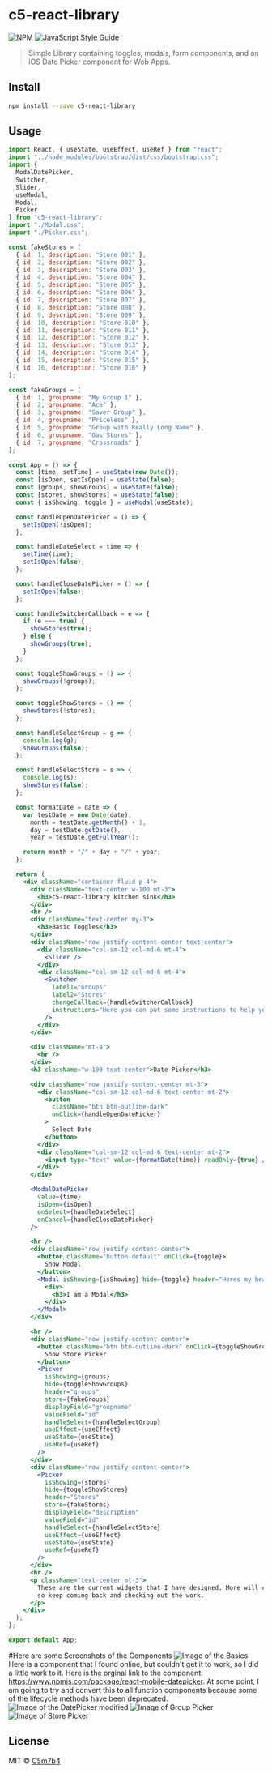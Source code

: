 # c5-react-library

[![NPM](https://img.shields.io/npm/v/c5-react-library.svg)](https://www.npmjs.com/package/c5-react-library)
[![JavaScript Style Guide](https://img.shields.io/badge/code_style-standard-brightgreen.svg)](https://standardjs.com)

> Simple Library containing toggles, modals, form components, and an iOS Date Picker component for Web Apps.

## Install

```bash
npm install --save c5-react-library
```

## Usage

```jsx
import React, { useState, useEffect, useRef } from "react";
import "../node_modules/bootstrap/dist/css/bootstrap.css";
import {
  ModalDatePicker,
  Switcher,
  Slider,
  useModal,
  Modal,
  Picker
} from "c5-react-library";
import "./Modal.css";
import "./Picker.css";

const fakeStores = [
  { id: 1, description: "Store 001" },
  { id: 2, description: "Store 002" },
  { id: 3, description: "Store 003" },
  { id: 4, description: "Store 004" },
  { id: 5, description: "Store 005" },
  { id: 6, description: "Store 006" },
  { id: 7, description: "Store 007" },
  { id: 8, description: "Store 008" },
  { id: 9, description: "Store 009" },
  { id: 10, description: "Store 010" },
  { id: 11, description: "Store 011" },
  { id: 12, description: "Store 012" },
  { id: 13, description: "Store 013" },
  { id: 14, description: "Store 014" },
  { id: 15, description: "Store 015" },
  { id: 16, description: "Store 016" }
];

const fakeGroups = [
  { id: 1, groupname: "My Group 1" },
  { id: 2, groupname: "Ace" },
  { id: 3, groupname: "Saver Group" },
  { id: 4, groupname: "Priceless" },
  { id: 5, groupname: "Group with Really Long Name" },
  { id: 6, groupname: "Gas Stores" },
  { id: 7, groupname: "Crossroads" }
];

const App = () => {
  const [time, setTime] = useState(new Date());
  const [isOpen, setIsOpen] = useState(false);
  const [groups, showGroups] = useState(false);
  const [stores, showStores] = useState(false);
  const { isShowing, toggle } = useModal(useState);

  const handleOpenDatePicker = () => {
    setIsOpen(!isOpen);
  };

  const handleDateSelect = time => {
    setTime(time);
    setIsOpen(false);
  };

  const handleCloseDatePicker = () => {
    setIsOpen(false);
  };

  const handleSwitcherCallback = e => {
    if (e === true) {
      showStores(true);
    } else {
      showGroups(true);
    }
  };

  const toggleShowGroups = () => {
    showGroups(!groups);
  };

  const toggleShowStores = () => {
    showStores(!stores);
  };

  const handleSelectGroup = g => {
    console.log(g);
    showGroups(false);
  };

  const handleSelectStore = s => {
    console.log(s);
    showStores(false);
  };

  const formatDate = date => {
    var testDate = new Date(date),
      month = testDate.getMonth() + 1,
      day = testDate.getDate(),
      year = testDate.getFullYear();

    return month + "/" + day + "/" + year;
  };

  return (
    <div className="container-fluid p-4">
      <div className="text-center w-100 mt-3">
        <h3>c5-react-library kitchen sink</h3>
      </div>
      <hr />
      <div className="text-center my-3">
        <h3>Basic Toggles</h3>
      </div>
      <div className="row justify-content-center text-center">
        <div className="col-sm-12 col-md-6 mt-4">
          <Slider />
        </div>
        <div className="col-sm-12 col-md-6 mt-4">
          <Switcher
            label1="Groups"
            label2="Stores"
            changeCallback={handleSwitcherCallback}
            instructions="Here you can put some instructions to help your users"
          />
        </div>
      </div>

      <div className="mt-4">
        <hr />
      </div>
      <h3 className="w-100 text-center">Date Picker</h3>

      <div className="row justify-content-center mt-3">
        <div className="col-sm-12 col-md-6 text-center mt-2">
          <button
            className="btn btn-outline-dark"
            onClick={handleOpenDatePicker}
          >
            Select Date
          </button>
        </div>
        <div className="col-sm-12 col-md-6 text-center mt-2">
          <input type="text" value={formatDate(time)} readOnly={true} />
        </div>
      </div>

      <ModalDatePicker
        value={time}
        isOpen={isOpen}
        onSelect={handleDateSelect}
        onCancel={handleCloseDatePicker}
      />

      <hr />
      <div className="row justify-content-center">
        <button className="button-default" onClick={toggle}>
          Show Modal
        </button>
        <Modal isShowing={isShowing} hide={toggle} header="Heres my header">
          <div>
            <h3>I am a Modal</h3>
          </div>
        </Modal>
      </div>

      <hr />
      <div className="row justify-content-center">
        <button className="btn btn-outline-dark" onClick={toggleShowGroups}>
          Show Store Picker
        </button>
        <Picker
          isShowing={groups}
          hide={toggleShowGroups}
          header="groups"
          store={fakeGroups}
          displayField="groupname"
          valueField="id"
          handleSelect={handleSelectGroup}
          useEffect={useEffect}
          useState={useState}
          useRef={useRef}
        />
      </div>
      <div className="row justify-content-center">
        <Picker
          isShowing={stores}
          hide={toggleShowStores}
          header="Stores"
          store={fakeStores}
          displayField="description"
          valueField="id"
          handleSelect={handleSelectStore}
          useEffect={useEffect}
          useState={useState}
          useRef={useRef}
        />
      </div>
      <hr />
      <p className="text-center mt-3">
        These are the current widgets that I have designed. More will come soon,
        so keep coming back and checking out the work.
      </p>
    </div>
  );
};

export default App;
```

#Here are some Screenshots of the Components
![Image of the Basics](https://github.com/C5m7b4/c5-react-library/blob/master/github/sample-image-1.png)
Here is a component that I found online, but couldn't get it to work, so I did a little work to it. Here is the orginal link to the component: https://www.npmjs.com/package/react-mobile-datepicker.
At some point, I am going to try and convert this to all function components because some of the lifecycle methods have been deprecated.
![Image of the DatePicker modified](https://github.com/C5m7b4/c5-react-library/blob/master/github/datepicker.png)
![Image of Group Picker](https://github.com/C5m7b4/c5-react-library/blob/master/github/group-picker.png)
![Image of Store Picker](https://github.com/C5m7b4/c5-react-library/blob/master/github/store-picker.png)

## License

MIT © [C5m7b4](https://github.com/C5m7b4)
